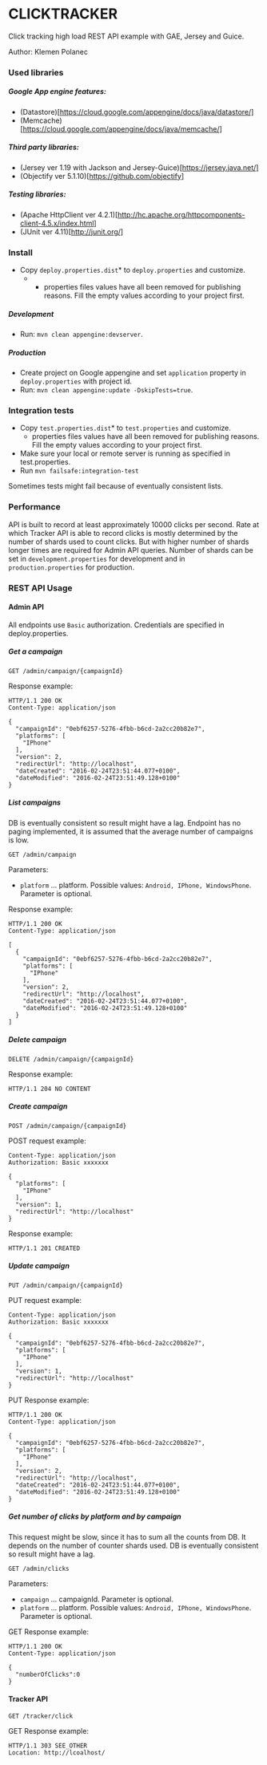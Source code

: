 # CLICKTRACKER #

Click tracking high load REST API example with GAE, Jersey and Guice.

Author: Klemen Polanec

### Used libraries

##### Google App engine features:

- (Datastore)[https://cloud.google.com/appengine/docs/java/datastore/]
- (Memcache)[https://cloud.google.com/appengine/docs/java/memcache/]

##### Third party libraries:

- (Jersey ver 1.19 with Jackson and Jersey-Guice)[https://jersey.java.net/]
- (Objectify ver 5.1.10)[https://github.com/objectify]

##### Testing libraries:

- (Apache HttpClient ver 4.2.1)[http://hc.apache.org/httpcomponents-client-4.5.x/index.html]
- (JUnit ver 4.11)[http://junit.org/]

### Install

- Copy `deploy.properties.dist`* to `deploy.properties` and customize.
  * * properties files values have all been removed for publishing reasons. Fill the empty values according to your project first.

##### Development

- Run: `mvn clean appengine:devserver`.

##### Production

- Create project on Google appengine and set `application` property in `deploy.properties` with project id. 
- Run: `mvn clean appengine:update -DskipTests=true`.

### Integration tests

- Copy `test.properties.dist`* to `test.properties` and customize.
  * properties files values have all been removed for publishing reasons. Fill the empty values according to your project first.
- Make sure your local or remote server is running as specified in test.properties.
- Run `mvn failsafe:integration-test`

Sometimes tests might fail because of eventually consistent lists.

### Performance

API is built to record at least approximately 10000 clicks per second. Rate at which Tracker API is able to record clicks is mostly determined by the number of shards used to count clicks. But with higher number of shards longer times are required for Admin API queries. Number of shards can be set in ```development.properties``` for development and in ```production.properties``` for production.

### REST API Usage

#### Admin API

All endpoints use `Basic` authorization. Credentials are specified in deploy.properties.
 
##### Get a campaign

```GET /admin/campaign/{campaignId}```

Response example:
```
HTTP/1.1 200 OK
Content-Type: application/json

{
  "campaignId": "0ebf6257-5276-4fbb-b6cd-2a2cc20b82e7",
  "platforms": [
    "IPhone"
  ],
  "version": 2,
  "redirectUrl": "http://localhost",
  "dateCreated": "2016-02-24T23:51:44.077+0100",
  "dateModified": "2016-02-24T23:51:49.128+0100"
}
```

##### List campaigns

DB is eventually consistent so result might have a lag. Endpoint has no paging implemented, it is assumed that the average number of campaigns is low. 

```GET /admin/campaign```

Parameters:

- `platform` ... platform. Possible values: `Android, IPhone, WindowsPhone`. Parameter is optional.

Response example:
```
HTTP/1.1 200 OK
Content-Type: application/json

[
  {
    "campaignId": "0ebf6257-5276-4fbb-b6cd-2a2cc20b82e7",
    "platforms": [
      "IPhone"
    ],
    "version": 2,
    "redirectUrl": "http://localhost",
    "dateCreated": "2016-02-24T23:51:44.077+0100",
    "dateModified": "2016-02-24T23:51:49.128+0100"
  }
]
```

##### Delete campaign

```DELETE /admin/campaign/{campaignId}```


Response example:
```
HTTP/1.1 204 NO CONTENT
```


##### Create campaign

```POST /admin/campaign/{campaignId}```

POST request example:
```
Content-Type: application/json   
Authorization: Basic xxxxxxx

{
  "platforms": [
    "IPhone"
  ],
  "version": 1,
  "redirectUrl": "http://localhost"
}
```

Response example:
```
HTTP/1.1 201 CREATED
```

##### Update campaign

```PUT /admin/campaign/{campaignId}```

PUT request example:
```
Content-Type: application/json  
Authorization: Basic xxxxxxx

{
  "campaignId": "0ebf6257-5276-4fbb-b6cd-2a2cc20b82e7",
  "platforms": [
    "IPhone"
  ],
  "version": 1,
  "redirectUrl": "http://localhost"
}
```

PUT Response example:
```
HTTP/1.1 200 OK
Content-Type: application/json

{
  "campaignId": "0ebf6257-5276-4fbb-b6cd-2a2cc20b82e7",
  "platforms": [
    "IPhone"
  ],
  "version": 2,
  "redirectUrl": "http://localhost",
  "dateCreated": "2016-02-24T23:51:44.077+0100",
  "dateModified": "2016-02-24T23:51:49.128+0100"
}
```


##### Get number of clicks by platform and by campaign

This request might be slow, since it has to sum all the counts from DB. It depends on the number of counter shards used.
DB is eventually consistent so result might have a lag. 

```GET /admin/clicks```

Parameters:
 
- `campaign` ... campaignId. Parameter is optional.
- `platform` ... platform. Possible values: `Android, IPhone, WindowsPhone`. Parameter is optional.

GET Response example:
```
HTTP/1.1 200 OK
Content-Type: application/json

{
  "numberOfClicks":0
}
```

#### Tracker API

```GET /tracker/click```

GET Response example:
```
HTTP/1.1 303 SEE_OTHER
Location: http://lcoalhost/
```
